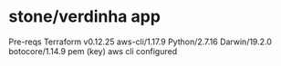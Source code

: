 # stone/verdinha app



Pre-reqs
Terraform v0.12.25
aws-cli/1.17.9 Python/2.7.16 Darwin/19.2.0 botocore/1.14.9
pem (key)
aws cli configured